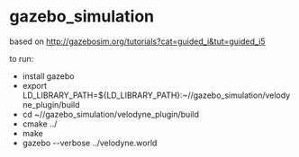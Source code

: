 # gazebo_simulation

based on http://gazebosim.org/tutorials?cat=guided_i&tut=guided_i5

to run: 
* install gazebo
* export LD_LIBRARY_PATH=${LD_LIBRARY_PATH}:~/<path>/gazebo_simulation/velodyne_plugin/build
* cd ~/<path>/gazebo_simulation/velodyne_plugin/build
* cmake ../
* make
* gazebo --verbose ../velodyne.world
